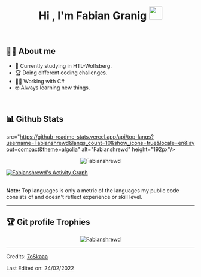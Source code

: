 <h1 align="center">Hi , I'm Fabian Granig <img src="https://media.giphy.com/media/hvRJCLFzcasrR4ia7z/giphy.gif" width="35"></h1>

<br>

## :sassy_man:  About me
- :school: Currently studying in HTL-Wolfsberg.
- :trophy: Doing different coding challenges.
- :technologist: Working with C#
- :nerd_face: Always learning new things.

<br>

## 📊 Github Stats
src="https://github-readme-stats.vercel.app/api/top-langs?username=Fabianshrewd&langs_count=10&show_icons=true&locale=en&layout=compact&theme=algolia" alt="Fabianshrewd" height="192px"/>
<p align="center"><img src="https://github-readme-streak-stats.herokuapp.com/?user=Fabianshrewd&theme=algolia" alt="Fabianshrewd" /></p>

<a align="center" href="https://github.com/Fabianshrewd"><img alt="Fabianshrewd's Activity Graph" src="https://activity-graph.herokuapp.com/graph?username=Fabianshrewd&custom_title=Fabianshrewd's%20Contribution%20Graph&theme=react-dark" /></a>
  <br/>

<br/>
  <b>Note:</b> Top languages is only a metric of the languages my public code consists of and doesn't reflect experience or skill level.
  </p>

----

## :trophy: Git profile Trophies

<p align="center"> <a href="https://github.com/ryo-ma/github-profile-trophy"><img src="https://github-profile-trophy.vercel.app/?username=7Fabianshrewd&layout=compact&theme=algolia" alt="Fabianshrewd" /></a> </p>

-----
Credits: [7oSkaaa](https://github.com/7oSkaaa)

Last Edited on: 24/02/2022
